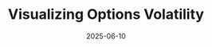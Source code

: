 ---
title: "Visualizing Options Volatility"
date: 2025-06-10
images: ['https://static.philippdubach.com/ograph/ograph-options-vol.jpg']
tags: ["Project"]
draft: true
---